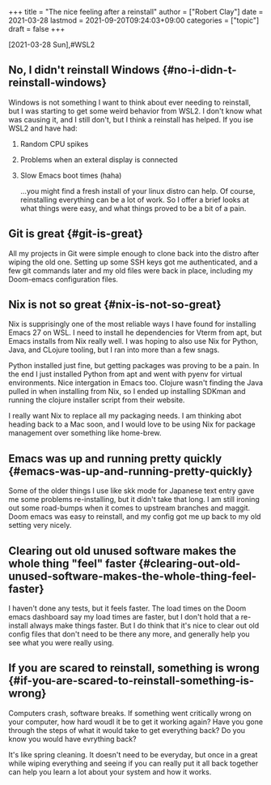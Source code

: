+++
title = "The nice feeling after a reinstall"
author = ["Robert Clay"]
date = 2021-03-28
lastmod = 2021-09-20T09:24:03+09:00
categories = ["topic"]
draft = false
+++

<span class="timestamp-wrapper"><span class="timestamp">[2021-03-28 Sun]</span></span>,#WSL2


## No, I didn't reinstall Windows {#no-i-didn-t-reinstall-windows}

Windows is not something I want to think about ever needing to reinstall, but I
was starting to get some weird behavior from WSL2. I don't know what was causing
it, and I still don't, but I think a reinstall has helped. If you ise WSL2 and
have had:

1.  Random CPU spikes
2.  Problems when an exteral display is connected
3.  Slow Emacs boot times (haha)

    ...you might find a fresh install of your linux distro can help. Of course,
    reinstalling everything can be a lot of work. So I offer a brief looks at
    what things were easy, and what things proved to be a bit of a pain.


## Git is great {#git-is-great}

All my projects in Git were simple enough to clone back into the distro after
wiping the old one. Setting up some SSH keys got me authenticated, and a few git
commands later and my old files were back in place, including my Doom-emacs
configuration files.


## Nix is not so great {#nix-is-not-so-great}

Nix is supprisingly one of the most reliable ways I have found for installing
Emacs 27 on WSL. I need to install he dependencies for Vterm from apt, but Emacs
installs from Nix really well. I was hoping to also use Nix for Python, Java,
and CLojure tooling, but I ran into more than a few snags.

Python installed just fine, but getting packages was proving to be a pain. In
the end I just installed Python from apt and went with pyenv for virtual
environments. Nice intergation in Emacs too. Clojure wasn't finding the Java
pulled in when installing from Nix, so I ended up installing SDKman and running
the clojure installer script from their website.

I really want Nix to replace all my packaging needs. I am thinking abot heading
back to a Mac soon, and I would love to be using Nix for package management over
something like home-brew.


## Emacs was up and running pretty quickly {#emacs-was-up-and-running-pretty-quickly}

Some of the older things I use like skk mode for Japanese text entry gave me
some problems re-installing, but it didn't take that long. I am still ironing
out some road-bumps when it comes to upstream branches and maggit. Doom emacs
was easy to reinstall, and my config got me up back to my old setting very
nicely.


## Clearing out old unused software makes the whole thing "feel" faster {#clearing-out-old-unused-software-makes-the-whole-thing-feel-faster}

I haven't done any tests, but it feels faster. The load times on the Doom emacs
dashboard say my load times are faster, but I don't hold that a re-install
always make things faster. But I do think that it's nice to clear out old config
files that don't need to be there any more, and generally help you see what you
were really using.


## If you are scared to reinstall, something is wrong {#if-you-are-scared-to-reinstall-something-is-wrong}

Computers crash, software breaks. If something went critically wrong on your
computer, how hard woudl it be to get it working again? Have you gone through
the steps of what it would take to get everything back? Do you know you would
have evrything back?

It's like spring cleaning. It doesn't need to be everyday, but once in a great
while wiping everything and seeing if you can really put it all back together
can help you learn a lot about your system and how it works.
